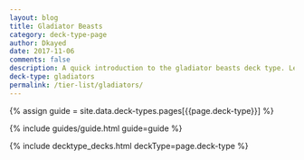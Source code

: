 ```yaml
---
layout: blog
title: Gladiator Beasts
category: deck-type-page
author: Dkayed
date: 2017-11-06
comments: false
description: A quick introduction to the gladiator beasts deck type. Learn how to play gladiator beasts in no time.
deck-type: gladiators
permalink: /tier-list/gladiators/
---
```


{% assign guide = site.data.deck-types.pages[{{page.deck-type}}] %}

{% include guides/guide.html guide=guide %}

{% include decktype_decks.html deckType=page.deck-type %}